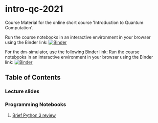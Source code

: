 # intro-qc-2021
Course Material for the online short course 'Introduction to Quantum Computation'.

Run the course notebooks in an interactive environment in your browser using the Binder link:
[![Binder](https://mybinder.org/badge_logo.svg)](https://mybinder.org/v2/gh/deadbeatfour/qc_env/main?urlpath=git-pull%3Frepo%3Dhttps%253A%252F%252Fgithub.com%252Fdeadbeatfour%252Fintro-qc-2021%26urlpath%3Dlab%252Ftree%252Fintro-qc-2021%252F%26branch%3Dmain)


For the dm-simulator, use the following Binder link: 
Run the course notebooks in an interactive environment in your browser using the Binder link:
[![Binder](https://mybinder.org/badge_logo.svg)](https://mybinder.org/v2/gh/deadbeatfour/qiskit-aakash/master?urlpath=git-pull%3Frepo%3Dhttps%253A%252F%252Fgithub.com%252Fdeadbeatfour%252Fintro-qc-2021%26urlpath%3Dlab%252Ftree%252Fintro-qc-2021%252Fnotebooks%252Fdm-simulator-notebooks%26branch%3Dmain)

## Table of Contents

### Lecture slides


### Programming Notebooks
1. [Brief Python 3 review](notebooks/intro_python.ipynb)